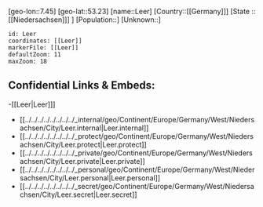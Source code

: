 ﻿---
location: [53.23,7.45]
mapzoom: [7,12] 
mapmarker: city 
type: City
tags:
- geo/City


SpocWebEntityId: 31907
isDeleted: false
confidential: public

---
[geo-lon::7.45]
[geo-lat::53.23]
[name::Leer]
[Country::[[Germany]]]
[State ::[[Niedersachsen]]] ]
[Population::]
[Unknown::]


```leaflet
id: Leer
coordinates: [[Leer]]
markerFile: [[Leer]]
defaultZoom: 11 
maxZoom: 18
```


## Confidential Links & Embeds: 
-[[Leer|Leer]]] 
- [[../../../../../../../../_internal/geo/Continent/Europe/Germany/West/Niedersachsen/City/Leer.internal|Leer.internal]] 
- [[../../../../../../../../_protect/geo/Continent/Europe/Germany/West/Niedersachsen/City/Leer.protect|Leer.protect]] 
- [[../../../../../../../../_private/geo/Continent/Europe/Germany/West/Niedersachsen/City/Leer.private|Leer.private]] 
- [[../../../../../../../../_personal/geo/Continent/Europe/Germany/West/Niedersachsen/City/Leer.personal|Leer.personal]] 
- [[../../../../../../../../_secret/geo/Continent/Europe/Germany/West/Niedersachsen/City/Leer.secret|Leer.secret]] 

